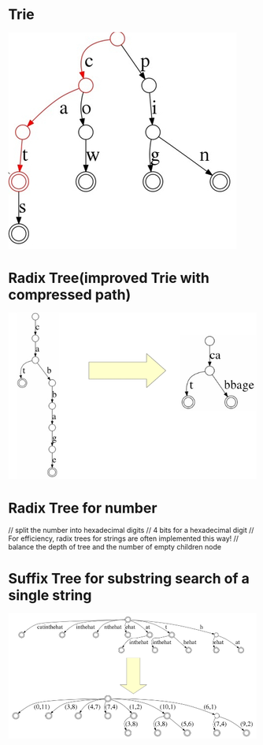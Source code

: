 # Trie
![alt text](image.png)

# Radix Tree(improved Trie with compressed path)
![alt text](image-1.png)

# Radix Tree for number
// split the number into hexadecimal digits
// 4 bits for a hexadecimal digit
// For efficiency, radix trees for strings are often implemented this way!
// balance the depth of tree and the number of empty children node

# Suffix Tree for substring search of a single string
![alt text](image-2.png)

